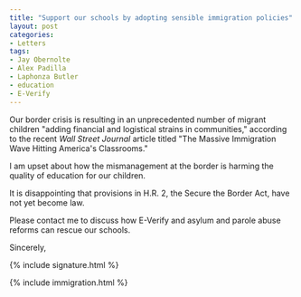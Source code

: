 ```yaml
---
title: "Support our schools by adopting sensible immigration policies"
layout: post
categories:
- Letters
tags:
- Jay Obernolte
- Alex Padilla
- Laphonza Butler
- education
- E-Verify
---
```


Our border crisis is resulting in an unprecedented number of migrant children "adding financial and logistical strains in communities," according to the recent *Wall Street Journal* article titled "The Massive Immigration Wave Hitting America's Classrooms."

I am upset about how the mismanagement at the border is harming the quality of education for our children.

It is disappointing that provisions in H.R. 2, the Secure the Border Act, have not yet become law.

Please contact me to discuss how E-Verify and asylum and parole abuse reforms can rescue our schools.

Sincerely,

{% include signature.html %}

{% include immigration.html %}
